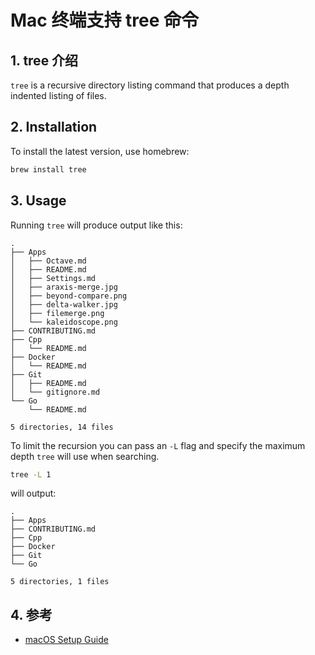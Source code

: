 # Mac 终端支持 tree 命令

## 1. tree 介绍

`tree` is a recursive directory listing command that produces a depth indented listing of files.

## 2. Installation

To install the latest version, use homebrew:

```bash
brew install tree
```

## 3. Usage

Running `tree` will produce output like this:

```
.
├── Apps
│   ├── Octave.md
│   ├── README.md
│   ├── Settings.md
│   ├── araxis-merge.jpg
│   ├── beyond-compare.png
│   ├── delta-walker.jpg
│   ├── filemerge.png
│   └── kaleidoscope.png
├── CONTRIBUTING.md
├── Cpp
│   └── README.md
├── Docker
│   └── README.md
├── Git
│   ├── README.md
│   └── gitignore.md
└── Go
    └── README.md

5 directories, 14 files

```

To limit the recursion you can pass an `-L` flag and specify the maximum depth `tree` will use when searching.

```bash
tree -L 1
```

will output:

```
.
├── Apps
├── CONTRIBUTING.md
├── Cpp
├── Docker
├── Git
└── Go

5 directories, 1 files

```

## 4. 参考

- [macOS Setup Guide](https://www.bookstack.cn/read/mac-setup/iTerm-tree.md)
